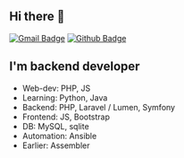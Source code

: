 ## Hi there 👋

[![Gmail Badge](https://img.shields.io/badge/-nazar.tertyshny@gmail.com-c14438?style=flat&logo=Gmail&logoColor=white&link=mailto:nazar.tertyshny@gmail.com)](mailto:nazar.tertyshny@gmail.com)
[![Github Badge](https://img.shields.io/badge/-nazububu-grey?style=flat&logo=github&logoColor=white&link=https://github.com/nazububu/)](https://www.github.com/nazububu/)

## I'm backend developer

- Web-dev: PHP, JS
- Learning: Python, Java
- Backend: PHP, Laravel / Lumen, Symfony
- Frontend: JS, Bootstrap
- DB: MySQL, sqlite
- Automation: Ansible
- Earlier: Assembler
